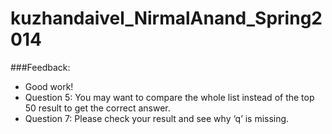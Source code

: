 # kuzhandaivel_NirmalAnand_Spring2014
###Feedback:
- Good work!
- Question 5: You may want to compare the whole list instead of the top 50 result to get the correct answer. 
- Question 7: Please check your result and see why ‘q’ is missing.
